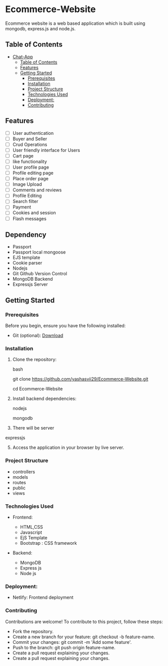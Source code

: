 # Ecommerce-Website
Ecommerce website is a web based application which is built using mongodb, express.js  and node.js.

## Table of Contents

- [Chat-App](#Chat-App)
  - [Table of Contents](#table-of-contents)
  - [Features](#features)
  - [Getting Started](#getting-started)
    - [Prerequisites](#prerequisites)
    - [Installation](#installation)
    - [Project Structure](#project-structure)
    - [Technologies Used](#technologies-used)
    - [Deployment:](#deployment)
    - [Contributing](#contributing)

## Features

- [ ] User authentication
- [ ] Buyer and Seller
- [ ] Crud Operations
- [ ] User friendly interface for Users
- [ ] Cart page
- [ ] like functionality
- [ ] User profile page
- [ ] Profile editing page
- [ ] Place order page
- [ ] Image Upload 
- [ ] Comments and reviews
- [ ] Profile Editing
- [ ] Search filter
- [ ] Payment
- [ ] Cookies and session
- [ ] Flash messages

## Dependency


* Passport
* Passport local mongoose
* EJS template
* Cookie parser
* Nodejs
* Git Github Version Control
* MongoDB Backend
* Expressjs Server

## Getting Started

### Prerequisites

Before you begin, ensure you have the following installed:


- Git (optional): [Download](https://git-scm.com/downloads)

### Installation

1. Clone the repository:

   bash
   
   git clone https://github.com/yashasvii29/Ecommerce-Website.git
   
   cd Ecommerce-Website
   

3. Install backend dependencies:
 
   nodejs
   
   mongodb


5. There will be server

  expressjs
   
5. Access the application in your browser by live server.

### Project Structure

- controllers
- models
- routes
- public
- views

    
### Technologies Used

- Frontend:
  - HTML,CSS
  - Javascript
  - EjS Template
  - Bootstrap : CSS framework
  
- Backend:
  - MongoDB
  - Express js
  - Node js

### Deployment:
- Netlify: Frontend deployment

### Contributing
Contributions are welcome! To contribute to this project, follow these steps:

-  Fork the repository.
- Create a new branch for your feature: git checkout -b feature-name.
- Commit your changes: git commit -m 'Add some feature'.
- Push to the branch: git push origin feature-name.
-  Create a pull request explaining your changes.
-  Create a pull request explaining your changes.
